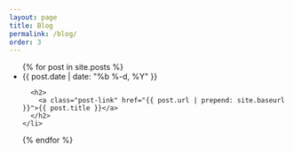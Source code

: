 ```yaml
---
layout: page
title: Blog
permalink: /blog/
order: 3
---
```


<!-- <h1 class="page-heading">Posts</h1> -->

<ul class="post-list">
  {% for post in site.posts %}
  <!-- for post in site.categories.blog -->
    <li>
      <span class="post-meta">{{ post.date | date: "%b %-d, %Y" }}</span>

      <h2>
        <a class="post-link" href="{{ post.url | prepend: site.baseurl }}">{{ post.title }}</a>
      </h2>
    </li>
  {% endfor %}
</ul>

<!-- <p class="rss-subscribe">subscribe <a href="{{ "/feed.xml" | prepend: site.baseurl }}">via RSS</a></p> -->
